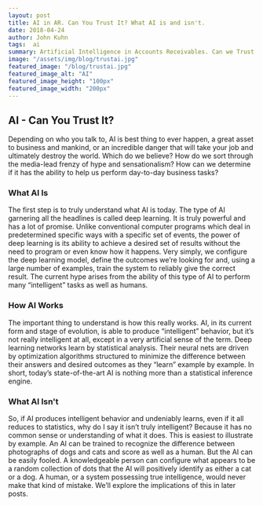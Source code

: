 ```yaml
---
layout: post
title: AI in AR. Can You Trust It? What AI is and isn't.
date: 2018-04-24
author: John Kuhn
tags:  ai
summary: Artificial Intelligence in Accounts Receivables. Can we Trust it? What Artificial Intelligence is, isn't and how it works.
image: "/assets/img/blog/trustai.jpg"
featured_image: "/blog/trustai.jpg"
featured_image_alt: "AI"
featured_image_height: "100px"
featured_image_width: "200px"
---
```



## AI - Can You Trust It?

Depending on who you talk to, AI is best thing to ever happen, a great asset to business and mankind, or an incredible danger that will take your job and ultimately destroy the world.  Which do we believe?  How do we sort through the media-lead frenzy of hype and sensationalism?  How can we determine if it has the ability to help us perform day-to-day business tasks?

### What AI Is

The first step is to truly understand what AI is today.  The type of AI garnering all the headlines is called deep learning.  It is truly powerful and has a lot of promise.  Unlike conventional computer programs which deal in predetermined specific ways with a specific set of events, the power of deep learning is its ability to achieve a desired set of results without the need to program or even know how it happens.  Very simply, we configure the deep learning model, define the outcomes we’re looking for and, using a large number of examples, train the system to reliably give the correct result.  The current hype arises from the ability of this type of AI to perform many “intelligent” tasks as well as humans.  

### How AI Works

The important thing to understand is how this really works.  AI, in its current form and stage of evolution, is able to produce “intelligent” behavior, but it’s not really intelligent at all, except in a very artificial sense of the term.  Deep learning networks learn by statistical analysis.  Their neural nets are driven by optimization algorithms structured to minimize the difference between their answers and desired outcomes as they “learn” example by example.   In short, today’s state-of-the-art AI is nothing more than a statistical inference engine.

### What AI Isn't

So, if AI produces intelligent behavior and undeniably learns, even if it all reduces to statistics, why do I say it isn’t truly intelligent?  Because it has no common sense or understanding of what it does.  This is easiest to illustrate by example.  An AI can be trained to recognize the difference between photographs of dogs and cats and score as well as a human.  But the AI can be easily fooled.  A knowledgeable person can configure what appears to be a random collection of dots that the AI will positively identify as either a cat or a dog.  A human, or a system possessing true intelligence, would never make that kind of mistake.  We’ll explore the implications of this in later posts.
